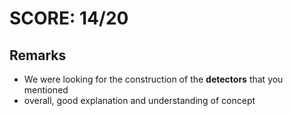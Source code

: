 # SCORE: 14/20
## Remarks
 - We were looking for the construction of the __detectors__ that you mentioned
 - overall, good explanation and understanding of concept

